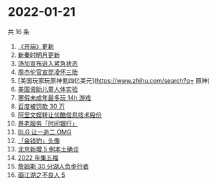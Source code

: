 # 2022-01-21

共 16 条

<!-- BEGIN ZHIHUSEARCH -->
<!-- 最后更新时间 Fri Jan 21 2022 03:07:12 GMT+0800 (China Standard Time) -->
1. [《开端》更新](https://www.zhihu.com/search?q=开端)
1. [新秦时明月更新](https://www.zhihu.com/search?q=新秦时明月)
1. [汤加宣布进入紧急状态](https://www.zhihu.com/search?q=汤加)
1. [周杰伦官宣昆凌怀三胎](https://www.zhihu.com/search?q=周杰伦官宣三胎)
1. [美国玩家玩原神氪四亿美元](https://www.zhihu.com/search?q= 原神)
1. [美国资助儿童人体实验](https://www.zhihu.com/search?q=美国资助人体实验)
1. [寒假未成年最多玩 14h 游戏 ](https://www.zhihu.com/search?q=游戏防沉迷)
1. [百度被罚款 30 万](https://www.zhihu.com/search?q=百度被罚)
1. [阿里文娱转让优酷信息技术股份](https://www.zhihu.com/search?q=阿里文娱转让优酷股份)
1. [养老服务「时间银行」](https://www.zhihu.com/search?q=养老服务时间银行)
1. [BLG 让一追二 OMG](https://www.zhihu.com/search?q=blg)
1. [「金钱豹」头像](https://www.zhihu.com/search?q=金钱豹头像)
1. [北京新增 5 例本土确诊](https://www.zhihu.com/search?q=北京疫情)
1. [2022 年集五福](https://www.zhihu.com/search?q=集五福)
1. [詹姆斯 30 分湖人负步行者](https://www.zhihu.com/search?q=湖人)
1. [画江湖之不良人 5](https://www.zhihu.com/search?q=不良人)
<!-- END ZHIHUSEARCH -->
